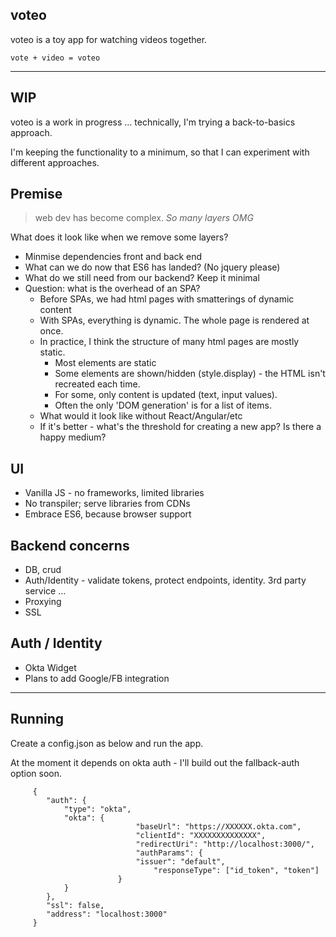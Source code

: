 voteo
-----

voteo is a toy app for watching videos together.

	vote + video = voteo

---------------------

WIP
---

voteo is a work in progress … technically, I'm trying a back-to-basics approach.

I'm keeping the functionality to a minimum, so that I can experiment with different approaches.


## Premise

> web dev has become complex. _So many layers OMG_

What does it look like when we remove some layers?

 * Minmise dependencies front and back end
 * What can we do now that ES6 has landed? (No jquery please)
 * What do we still need from our backend? Keep it minimal 
 * Question: what is the overhead of an SPA?
	 * Before SPAs, we had html pages with smatterings of dynamic content
	 * With SPAs, everything is dynamic. The whole page is rendered at once.
	 * In practice, I think the structure of many html pages are mostly static.
		 * Most elements are static 
		 * Some elements are shown/hidden (style.display) - the HTML isn't recreated each time.
		 * For some, only content is updated (text, input values).
		 * Often the only 'DOM generation' is for a list of items.
	 * What would it look like without React/Angular/etc
	 * If it's better - what's the threshold for creating a new app? Is there a happy medium?

## UI

 * Vanilla JS - no frameworks, limited libraries
 * No transpiler; serve libraries from CDNs
 * Embrace ES6, because browser support

## Backend concerns

 * DB, crud
 * Auth/Identity - validate tokens, protect endpoints, identity. 3rd party service …
 * Proxying
 * SSL

## Auth / Identity

 * Okta Widget
 * Plans to add Google/FB integration


-----------------------

Running
-------

Create a config.json as below and run the app.

At the moment it depends on okta auth - I'll build out the fallback-auth option soon.

```
	 {
		"auth": {
			"type": "okta",
			"okta": {
							"baseUrl": "https://XXXXXX.okta.com",
							"clientId": "XXXXXXXXXXXXXX",
							"redirectUri": "http://localhost:3000/",
							"authParams": {
							"issuer": "default",
								"responseType": ["id_token", "token"]
						}
			}
		},
		"ssl": false,
		"address": "localhost:3000"
	 }
```
